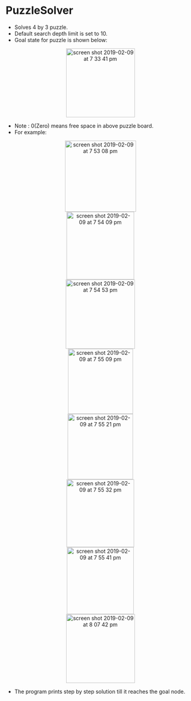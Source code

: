 # PuzzleSolver
- Solves 4 by 3 puzzle.
- Default search depth limit is set to 10.
- Goal state for puzzle is shown below:
<p align="center">
<img  width="183" alt="screen shot 2019-02-09 at 7 33 41 pm" src="https://user-images.githubusercontent.com/42313064/52521674-bc7acf80-2ca2-11e9-98be-bb6453d79b36.png">
</p>

- Note : 0(Zero) means free space in above puzzle board.
- For example:
<p align="center">
<img width="189" alt="screen shot 2019-02-09 at 7 53 08 pm" src="https://user-images.githubusercontent.com/42313064/52521800-dc12f780-2ca4-11e9-975a-81a6fcf654f8.png">
 <br>
<img width="180" alt="screen shot 2019-02-09 at 7 54 09 pm" src="https://user-images.githubusercontent.com/42313064/52521813-0e245980-2ca5-11e9-8561-091c45d922b6.png">
  <br>
<img width="184" alt="screen shot 2019-02-09 at 7 54 53 pm" src="https://user-images.githubusercontent.com/42313064/52521854-dbc72c00-2ca5-11e9-986c-5a07298588d6.png">
  <br>
<img width="173" alt="screen shot 2019-02-09 at 7 55 09 pm" src="https://user-images.githubusercontent.com/42313064/52521868-04e7bc80-2ca6-11e9-9cb4-1a8d99f43f41.png">
 <br>
<img width="174" alt="screen shot 2019-02-09 at 7 55 21 pm" src="https://user-images.githubusercontent.com/42313064/52521820-24321a00-2ca5-11e9-8ffb-1253991417ec.png">
  <br>
<img width="180" alt="screen shot 2019-02-09 at 7 55 32 pm" src="https://user-images.githubusercontent.com/42313064/52521821-285e3780-2ca5-11e9-87b0-db15ba884972.png">
 <br>
<img width="178" alt="screen shot 2019-02-09 at 7 55 41 pm" src="https://user-images.githubusercontent.com/42313064/52521825-3a3fda80-2ca5-11e9-81c3-1b1126ffd3d9.png">
  <br>
<img width="183" alt="screen shot 2019-02-09 at 8 07 42 pm" src="https://user-images.githubusercontent.com/42313064/52521891-7293e880-2ca6-11e9-9764-2337922971e1.png">
</p>
<ul>
 <li>
 The program prints step by step solution till it reaches the goal node.
 </li>
 </ul>


